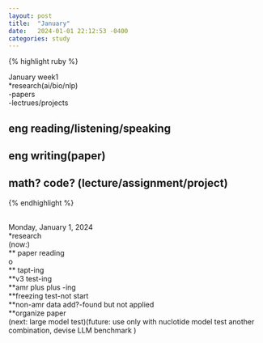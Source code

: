 ```yaml
---
layout: post
title:  "January"
date:   2024-01-01 22:12:53 -0400
categories: study
---
```







{% highlight ruby %}


January week1   
*research(ai/bio/nlp)     
	-papers       
	-lectrues/projects    
	
## eng reading/listening/speaking  
## eng writing(paper)  
## math? code? (lecture/assignment/project)    

{% endhighlight %}  
<br/>





Monday, January 1, 2024  
*research  
(now:)  
** paper reading  
o  
** tapt-ing  
**v3 test-ing  
**amr plus plus  -ing    
**freezing test-not start  
**non-amr data add?-found but not applied     
**organize paper  
(next: large model test)(future: use only with nuclotide model test another combination, devise LLM benchmark )  

<br/>  









